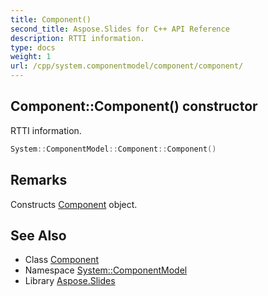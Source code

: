 ```yaml
---
title: Component()
second_title: Aspose.Slides for C++ API Reference
description: RTTI information.
type: docs
weight: 1
url: /cpp/system.componentmodel/component/component/
---
```

## Component::Component() constructor


RTTI information.

```cpp
System::ComponentModel::Component::Component()
```

## Remarks


Constructs [Component](../) object. 
## See Also

* Class [Component](./)
* Namespace [System::ComponentModel](../)
* Library [Aspose.Slides](../../)